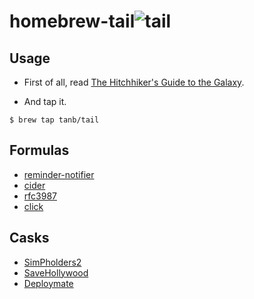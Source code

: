 homebrew-tail![tail](https://cloud.githubusercontent.com/assets/291175/5014326/29fc70fe-6ad8-11e4-980d-a5ad0065be0b.png)
=============

## Usage
- First of all, read [The Hitchhiker's Guide to the Galaxy](http://en.wikipedia.org/wiki/The_Hitchhiker's_Guide_to_the_Galaxy).

- And tap it.
```
$ brew tap tanb/tail
```

## Formulas
- [reminder-notifier](https://github.com/tanB/remind-notifier)
- [cider](https://github.com/msanders/cider)
- [rfc3987](https://github.com/dgerber/rfc3987)
- [click](http://click.pocoo.org/)


## Casks
- [SimPholders2](http://simpholders.com)
- [SaveHollywood](http://s.sudre.free.fr/Software/SaveHollywood/about.html)
- [Deploymate](http://deploymateapp.com)
